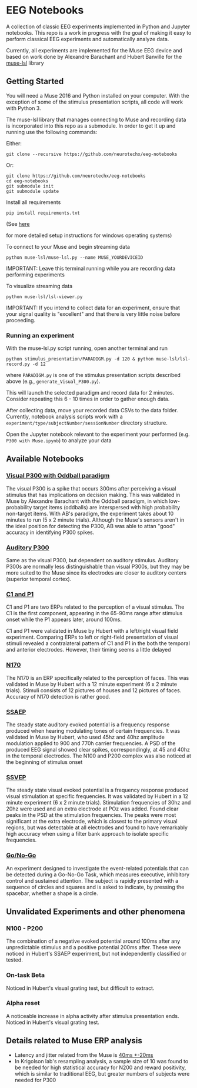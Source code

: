 # EEG Notebooks

A collection of classic EEG experiments implemented in Python and Jupyter notebooks. This repo is a work in progress with the goal of making it easy to perform classical EEG experiments and automatically analyze data.

Currently, all experiments are implemented for the Muse EEG device and based on work done by Alexandre Barachant and Hubert Banville for the [muse-lsl](https://github.com/alexandrebarachant/muse-lsl) library

## Getting Started

You will need a Muse 2016 and Python installed on your computer. With the exception of some of the stimulus presentation scripts, all code will work with Python 3.

The muse-lsl library that manages connecting to Muse and recording data is incorporated into this repo as a submodule. In order to get it up and running use the following commands:


Either: 

```
git clone --recursive https://github.com/neurotechx/eeg-notebooks
```


Or: 

```
git clone https://github.com/neurotechx/eeg-notebooks
cd eeg-notebooks
git submodule init
git submodule update
```

Install all requirements

`pip install requirements.txt`



(See [here](http://eeg-notebooks.readthedocs.io/en/latest/setup_instructions_windows.html)


for more detailed setup instructions for windows operating systems)



To connect to your Muse and begin streaming data

`python muse-lsl/muse-lsl.py --name MUSE_YOURDEVICEID`

IMPORTANT: Leave this terminal running while you are recording data performing experiments

To visualize streaming data 

`python muse-lsl/lsl-viewer.py`

IMPORTANT: If you intend to collect data for an experiment, ensure that your signal quality is "excellent" and that there is very little noise before proceeding.

### Running an experiment

With the muse-lsl.py script running, open another terminal and run

`python stimulus_presentation/PARADIGM.py -d 120 & python muse-lsl/lsl-record.py -d 12`

where `PARADIGM.py` is one of the stimulus presentation scripts described above (e.g., `generate_Visual_P300.py`).

This will launch the selected paradigm and record data for 2 minutes. Consider repeating this 6 - 10 times in order to gather enough data.

After collecting data, move your recorded data CSVs to the data folder. Currently, notebook analysis scripts work with a `experiment/type/subjectNumber/sessionNumber` directory structure.

Open the Jupyter notebook relevant to the experiment your performed (e.g. `P300 with Muse.ipynb`) to analyze your data

## Available Notebooks

### [Visual P300 with Oddball paradigm](https://github.com/NeuroTechX/eeg-notebooks/blob/master/notebooks/P300%20with%20Muse.ipynb)
The visual P300 is a spike that occurs 300ms after perceiving a visual stimulus that has implications on decision making. This was validated in Muse by Alexandre Barachant with the Oddball paradigm, in which low-probability target items (oddballs) are interspersed with high probability non-target items. With AB's paradigm, the experiment takes about 10 minutes to run (5 x 2 minute trials). Although the Muse's sensors aren't in the ideal position for detecting the P300, AB was able to attan "good" accuracy in identifying P300 spikes.

### [Auditory P300](https://github.com/NeuroTechX/eeg-notebooks/blob/master/notebooks/Auditory%20P300%20with%20Muse.ipynb)
Same as the visual P300, but dependent on auditory stimulus. Auditory P300s are normally less distinguishable than visual P300s, but they may be more suited to the Muse since its electrodes are closer to auditory centers (superior temporal cortex).

### [C1 and P1](https://github.com/NeuroTechX/eeg-notebooks/blob/master/notebooks/Left-Right%20visual%20field%20with%20Muse.ipynb)
C1 and P1 are two ERPs related to the perception of a visual stimulus. The C1 is the first component, appearing in the 65-90ms range after stimulus onset while the P1 appears later, around 100ms.

C1 and P1 were validated in Muse by Hubert with a left/right visual field experiment. Comparing ERPs to left or right-field presentation of visual stimuli revealed a contralateral pattern of C1 and P1 in the both the temporal and anterior electrodes. However, their timing seems a little delayed

### [N170](https://github.com/NeuroTechX/eeg-notebooks/blob/master/notebooks/N170%20with%20Muse.ipynb)
The N170 is an ERP specifically related to the perception of faces. This was validated in Muse by Hubert with a 12 minute experiment (6 x 2 minute trials). Stimuli consists of 12 pictures of houses and 12 pictures of faces. Accuracy of N170 detection is rather good.

### [SSAEP](https://github.com/NeuroTechX/eeg-notebooks/blob/master/notebooks/SSAEP%20with%20Muse.ipynb)
The steady state auditory evoked potential is a frequency response produced when hearing modulating tones of certain frequencies. It was validated in Muse by Hubert, who used 45hz and 40hz amplitude modulation applied to 900 and 770h carrier frequencies. A PSD of the produced EEG signal showed clear spikes, correspondingly, at 45 and 40hz in the temporal electrodes. The N100 and P200 complex was also noticed at the beginning of stimulus onset 

### [SSVEP](https://github.com/NeuroTechX/eeg-notebooks/blob/master/notebooks/SSVEP%20with%20Muse.ipynb)
The steady state visual evoked potential is a frequency response produced visual stimulation at specific frequencies. It was validated by Hubert in a 12 minute experiment (6 x 2 minute trials). Stimulation frequencies of 30hz and 20hz were used and an extra electrode at POz was added. Found clear peaks in the PSD at the stimulation frequencies. The peaks were most significant at the extra electrode, which is closest to the primary visual regions, but was detectable at all electrodes and found to have remarkably high accuracy when using a filter bank approach to isolate specific frequencies.

### [Go/No-Go](https://github.com/NeuroTechX/eeg-notebooks/blob/master/notebooks/Go%20No%20Go%20with%20Muse.ipynb)
An experiment designed to investigate the event-related potentials that can be detected during a Go-No-Go Task, which measures executive, inhibitory control and sustained attention. The subject is rapidly presented with a sequence of circles and squares and is asked to indicate, by pressing the spacebar, whether a shape is a circle.


## Unvalidated Experiments and other phenomena

### N100 - P200
The combination of a negative evoked potential around 100ms after any unpredictable stimulus and a positive potential 200ms after. These were noticed in Hubert's SSAEP experiment, but not independently classified or tested.

### On-task Beta
Noticed in Hubert's visual grating test, but difficult to extract.

### Alpha reset
A noticeable increase in alpha activity after stimulus presentation ends. Noticed in Hubert's visual grating test.

## Details related to Muse ERP analysis

- Latency and jitter related from the Muse is [40ms +-20ms](https://www.frontiersin.org/articles/10.3389/fnins.2017.00109/full)  
- In Krigolson lab's resampling analysis, a sample size of 10 was found to be needed for high statistical accuracy for N200 and reward positivity, which is similar to traditional EEG, but greater numbers of subjects were needed for P300
